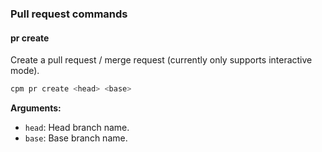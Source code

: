 ### Pull request commands

#### pr create

Create a pull request / merge request (currently only supports interactive mode).

```bash
cpm pr create <head> <base>
```

**Arguments:**
- `head`: Head branch name.
- `base`: Base branch name.